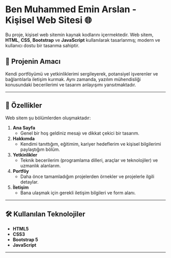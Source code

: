 # Ben Muhammed Emin Arslan - Kişisel Web Sitesi 🌐  

Bu proje, kişisel web sitemin kaynak kodlarını içermektedir. Web sitem, **HTML**, **CSS**, **Bootstrap** ve **JavaScript** kullanılarak tasarlanmış; modern ve kullanıcı dostu bir tasarıma sahiptir.  

## 🎯 Projenin Amacı  
Kendi portföyümü ve yetkinliklerimi sergileyerek, potansiyel işverenler ve bağlantılarla iletişim kurmak. Aynı zamanda, yazılım mühendisliği konusundaki becerilerimi ve tasarım anlayışımı yansıtmaktadır.  

---

## 🚀 Özellikler  
Web sitem şu bölümlerden oluşmaktadır:  
1. **Ana Sayfa**  
   - Genel bir hoş geldiniz mesajı ve dikkat çekici bir tasarım.  
2. **Hakkımda**  
   - Kendimi tanıttığım, eğitimim, kariyer hedeflerim ve kişisel bilgilerimi paylaştığım bölüm.  
3. **Yetkinlikler**  
   - Teknik becerilerim (programlama dilleri, araçlar ve teknolojiler) ve uzmanlık alanlarım.  
4. **Portföy**  
   - Daha önce tamamladığım projelerden örnekler ve projelerle ilgili detaylar.  
5. **İletişim**  
   - Bana ulaşmak için gerekli iletişim bilgileri ve form alanı.  

---

## 🛠️ Kullanılan Teknolojiler  
- **HTML5**  
- **CSS3**  
- **Bootstrap 5**  
- **JavaScript**  

---
